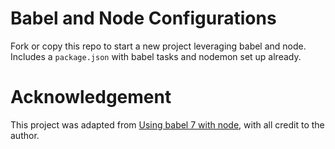 # Babel and Node Configurations
Fork or copy this repo to start a new project leveraging babel
and node. Includes a `package.json` with babel tasks and nodemon
set up already.

# Acknowledgement
This project was adapted from [Using babel 7 with
node](https://hackernoon.com/using-babel-7-with-node-7e401bc28b04),
with all credit to the author.
